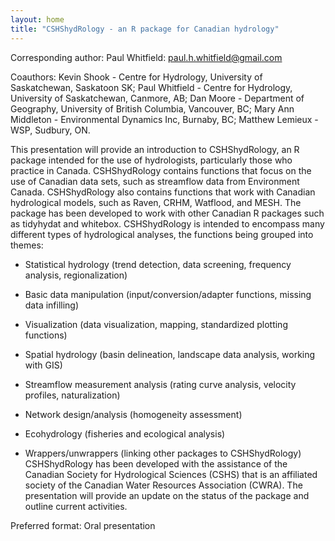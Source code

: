 ```yaml
---
layout: home
title: "CSHShydRology - an R package for Canadian hydrology"
---
```



Corresponding author: Paul Whitfield: paul.h.whitfield@gmail.com

Coauthors: Kevin Shook - Centre for Hydrology, University of Saskatchewan, Saskatoon SK;
 Paul Whitfield - Centre for Hydrology, University of Saskatchewan, Canmore, AB;
 Dan Moore - Department of Geography, University of British Columbia, Vancouver, BC;
 Mary Ann Middleton - Environmental Dynamics Inc, Burnaby, BC;
 Matthew Lemieux - WSP, Sudbury, ON. 

This presentation will provide an introduction to CSHShydRology, an R package intended for the use of hydrologists, particularly those who practice in Canada. CSHShydRology contains functions that focus on the use of Canadian data sets, such as streamflow data from Environment Canada. CSHShydRology also contains functions that work with Canadian hydrological models, such as Raven, CRHM, Watflood, and MESH. The package has been developed to work with other Canadian R packages such as tidyhydat and whitebox. CSHShydRology is intended to encompass many different types of hydrological analyses, the functions being grouped into themes:
 
 * Statistical hydrology (trend detection, data screening, frequency analysis, regionalization)
 
 * Basic data manipulation (input/conversion/adapter functions, missing data infilling)
 
 * Visualization (data visualization, mapping, standardized plotting functions)
 
 * Spatial hydrology (basin delineation, landscape data analysis, working with GIS)
 
 * Streamflow measurement analysis (rating curve analysis, velocity profiles, naturalization)
 
 * Network design/analysis (homogeneity assessment)
 
 * Ecohydrology (fisheries and ecological analysis)
 
 * Wrappers/unwrappers (linking other packages to CSHShydRology)
 CSHShydRology has been developed with the assistance of the Canadian Society for Hydrological Sciences (CSHS) that is an affiliated society of the Canadian Water Resources Association (CWRA). The presentation will provide an update on the status of the package and outline current activities.

Preferred format: Oral presentation
